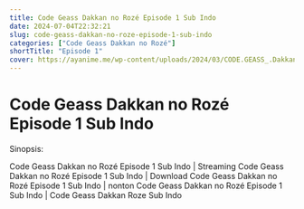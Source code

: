 ```yaml
---
title: Code Geass Dakkan no Rozé Episode 1 Sub Indo
date: 2024-07-04T22:32:21
slug: code-geass-dakkan-no-roze-episode-1-sub-indo
categories: ["Code Geass Dakkan no Rozé"]
shortTitle: "Episode 1"
cover: https://ayanime.me/wp-content/uploads/2024/03/CODE.GEASS_.Dakkan.no_.Roze_.1024.4081275.webp
---
```


# Code Geass Dakkan no Rozé Episode 1 Sub Indo

<iframe-loader iframe-src1="https://play.ayanime.me/include/fluidplayer/fluidplayer.php?VideoSrc1=https%3A%2F%2Fdrive.google.com%2Ffile%2Fd%2F1hozXu1yj9utZaiIB3MYo-ySJblPb8wHp%2Fpreview&VideoType1=video%2Fmp4&VideoQuality1=480p&VideoSrc2=https%3A%2F%2Fdrive.google.com%2Ffile%2Fd%2F12WbUR1TPLH9-eGowq6h1t5U8gISoZjN6%2Fpreview&VideoType2=video%2Fmp4&VideoQuality2=720p&VideoSrc3=https%3A%2F%2Fdrive.google.com%2Ffile%2Fd%2F1p75ywEG39l64H1ogztcyxdOnhfVM476m%2Fpreview&VideoType3=video%2Fmp4&VideoQuality3=1080p&VideoSrc4=&VideoType4=&VideoQuality4=&VideoPoster=&VideoTrack1=&kind1=&srclang1=&label1=&default1=&VideoTrack2=&kind2=&srclang2=&label2=&default2=&player=fluid+player&server=Drive+API&api=&width=100%25&height=100%25" iframe-src2="https://drive.google.com/file/d/1p75ywEG39l64H1ogztcyxdOnhfVM476m/preview"></iframe-loader>

Sinopsis:
<p>Code Geass Dakkan no Rozé Episode 1 Sub Indo | Streaming Code Geass Dakkan no Rozé Episode 1 Sub Indo | Download Code Geass Dakkan no Rozé Episode 1 Sub Indo | nonton Code Geass Dakkan no Rozé Episode 1 Sub Indo | Code Geass Dakkan Roze Sub Indo</p>

